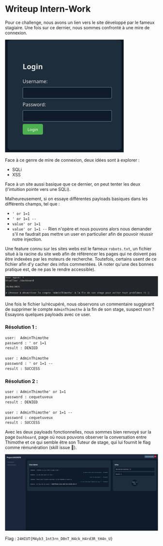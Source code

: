 # Writeup Intern-Work

Pour ce challenge, nous avons un lien vers le site développé par le fameux stagiaire.
Une fois sur ce dernier, nous sommes confronté à une mire de connexion.

![Mire de connexion](./wu/MireDeConnexion.png)

Face à ce genre de mire de connexion, deux idées sont à explorer :
- SQLi
- XSS

Face à un site aussi basique que ce dernier, on peut tenter les deux (l'intuition pointe vers une SQLi).

Malheureusement, si on essaye différentes payloads basiques dans les différents champs, tel que :
- `' or 1=1`
- `' or 1=1 --`
- `value' or 1=1`
- `value' or 1=1 --`
Rien n'opère et nous pouvons alors nous demander s'il ne faudrait pas mettre un user en particulier afin de pouvoir réussir notre injection.

Une feature connu sur les sites webs est le fameux `robots.txt`, un fichier situé à la racine du site web afin de référencer les pages qui ne doivent pas être indexées par les moteurs de recherche. Toutefois, certains usent de ce fichier afin d'y cacher des infos commentées.
(A noter qu'une des bonnes pratique est, de ne pas le rendre accessible).

![Fichier robots.txt](./wu/Robots.txt.png)

Une fois le fichier lu/récupéré, nous observons un commentaire suggérant de supprimer le compte `AdminThimothe` à la fin de son stage, suspect non ? Essayons quelques payloads avec ce user.

### Résolution 1 : 

```html
user:  AdminThimothe
password : ' or 1=1
result : DENIED

user : AdminThimothe
password : ' or 1=1 --
result : SUCCESS
```

### Résolution 2 :

```html
user : AdminThimothe' or 1=1
password : cequetuveux
result : DENIED

user : AdminThimothe' or 1=1 --
password : cequetuveux
result : SUCCESS
```
Avec les deux payloads fonctionnelles, nous sommes bien renvoyé sur la page `Dashboard`, page où nous pouvons observer la conversation entre Thimothe et ce qui semble être son Tuteur de stage, qui lui fournit le flag comme rémunération (skill issue 🦐).

![Dashboard](./wu/Dashboard.png)

Flag : `24HIUT{M4yb3_1nt3rn_D0nT_H4ck_H4rd3R_tH4n_U}`
